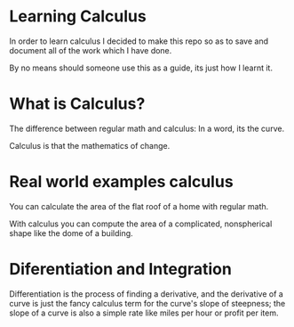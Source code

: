 # Learning Calculus

In order to learn calculus I decided to make this repo so as to save and document all of the work which I have done.

By no means should someone use this as a guide, its just how I learnt it.

# What is Calculus?

The difference between regular math and calculus: In a word, its the curve.

Calculus is that the mathematics of change.

# Real world examples calculus

You can calculate the area of the flat roof of a home with regular math.

With calculus you can compute the area of a complicated, nonspherical shape like the dome of a building.

# Diferentiation and Integration

Differentiation is the process of finding a derivative, and the derivative of a curve is just the fancy calculus term for the curve's slope of steepness; the slope of a curve is also a simple rate like miles per hour or profit per item.

